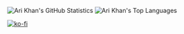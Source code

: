 ![Ari Khan's GitHub Statistics](https://github-readme-stats.vercel.app/api?username=Ari-Khan&theme=default&show_icons=true&hide_border=false&count_private=true)
![Ari Khan's Top Languages](https://github-readme-stats.vercel.app/api/top-langs/?username=Ari-Khan&size_weight=0.5&count_weight=0.5&layout=donut)

[![ko-fi](https://ko-fi.com/img/githubbutton_sm.svg)](https://ko-fi.com/P5P11A2HKK)

